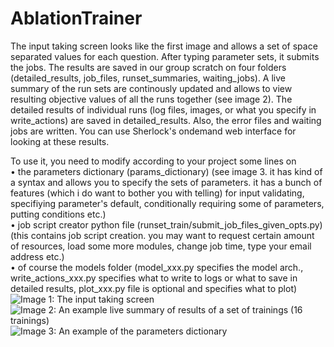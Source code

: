 # AblationTrainer
The input taking screen looks like the first image and allows a set of space separated values for each question. After typing parameter sets, it submits the jobs. The results are saved in our group scratch on four folders (detailed_results, job_files, runset_summaries, waiting_jobs). A live summary of the run sets are continously updated and allows to view resulting objective values of all the runs together (see image 2). The detailed results of individual runs (log files, images, or what you specify in write_actions) are saved in detailed_results. Also, the error files and waiting jobs are written. You can use Sherlock's ondemand web interface for looking at these results.

To use it, you need to modify according to your project some lines on<br />
•	the parameters dictionary (params_dictionary) (see image 3. it has kind of a syntax and allows you to specify the sets of parameters. it has a bunch of features (which i do want to bother you with telling) for input validating, specifiying parameter's default, conditionally requiring some of parameters, putting conditions etc.)<br />
•	job script creator python file (runset_train/submit_job_files_given_opts.py)  (this contains job script creation. you may want to request certain amount of resources, load some more modules, change job time, type your email address etc.)<br />
•	of course the models folder (model_xxx.py specifies the model arch., write_actions_xxx.py specifies what to write to logs or what to save in detailed results, plot_xxx.py file is optional and specifies what to plot)<br />
![Image 1: The input taking screen](https://github.com/RidvanYesiloglu/AblationTrainer/blob/main/example_inp_take_screen.png?raw=true)
![Image 2: An example live summary of results of a set of trainings (16 trainings)](https://github.com/RidvanYesiloglu/AblationTrainer/blob/main/example_live_summary.png?raw=true)
![Image 3: An example of the parameters dictionary](https://github.com/RidvanYesiloglu/AblationTrainer/blob/main/example_param_dict.png?raw=true)

